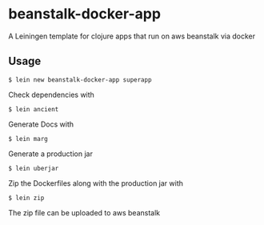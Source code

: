 # beanstalk-docker-app

A Leiningen template for clojure apps that run on aws beanstalk via docker

## Usage

    $ lein new beanstalk-docker-app superapp

Check dependencies with

    $ lein ancient

Generate Docs with

    $ lein marg

Generate a production jar

    $ lein uberjar

Zip the Dockerfiles along with the production jar with

    $ lein zip

The zip file can be uploaded to aws beanstalk

